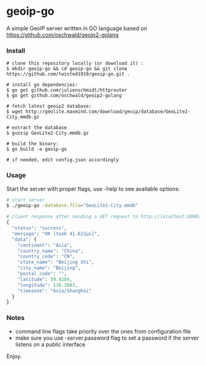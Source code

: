 # geoip-go  
A simple GeoIP server written in GO language based on https://github.com/oschwald/geoip2-golang    

### Install  
```
# clone this repository locally (or download it) :  
$ mkdir geoip-go && cd geoip-go && git clone https://github.com/twisted1919/geoip-go.git .  

# install go dependencies:  
$ go get github.com/julienschmidt/httprouter  
$ go get github.com/oschwald/geoip2-golang

# fetch latest geoip2 database:  
$ wget http://geolite.maxmind.com/download/geoip/database/GeoLite2-City.mmdb.gz  

# extract the database  
$ gunzip GeoLite2-City.mmdb.gz  

# build the binary:  
$ go build -o geoip-go  

# if needed, edit config.json accordingly
```

### Usage
Start the server with proper flags, use -help to see available options:
```bash
# start server
$ ./geoip-go -database.file="GeoLite2-City.mmdb"
```
```php
# client response after sending a GET request to http://localhost:8000/check/123.123.123.123
{
  "status": "success",
  "message": "OK [took 41.622µs]",
  "data": {
    "continent": "Asia",
    "country_name": "China",
    "country_code": "CN",
    "state_name": "Beijing Shi",
    "city_name": "Beijing",
    "postal_code": "",
    "latitude": 39.9289,
    "longitude": 116.3883,
    "timezone": "Asia/Shanghai"
  }
}
```

### Notes  
* command line flags take priority over the ones from configuration file   
* make sure you use -server.password flag to set a password if the server listens on a public interface  


Enjoy.
